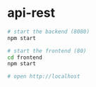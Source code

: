 # api-rest

```bash
# start the backend (8080)
npm start

# start the frontend (80)
cd frontend
npm start

# open http://localhost
```
